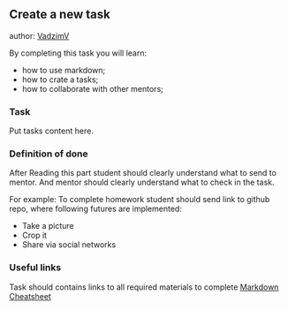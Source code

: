 ## Create a new task
author: [VadzimV](http://t.me/VadzimV)

By completing this task you will learn:
* how to use markdown;
* how to crate a tasks;
* how to collaborate with other mentors;

### Task

Put tasks content here.

### Definition of done

After Reading this part student should clearly understand what to send to mentor.
And mentor should clearly understand what to check in the task.

For example: To complete homework student should send link to github repo,
where following futures are implemented:
* Take a picture
* Crop it
* Share via social networks

### Useful links

Task should contains links to all required materials to complete
[Markdown Cheatsheet](https://github.com/adam-p/markdown-here/wiki/Markdown-Cheatsheet)